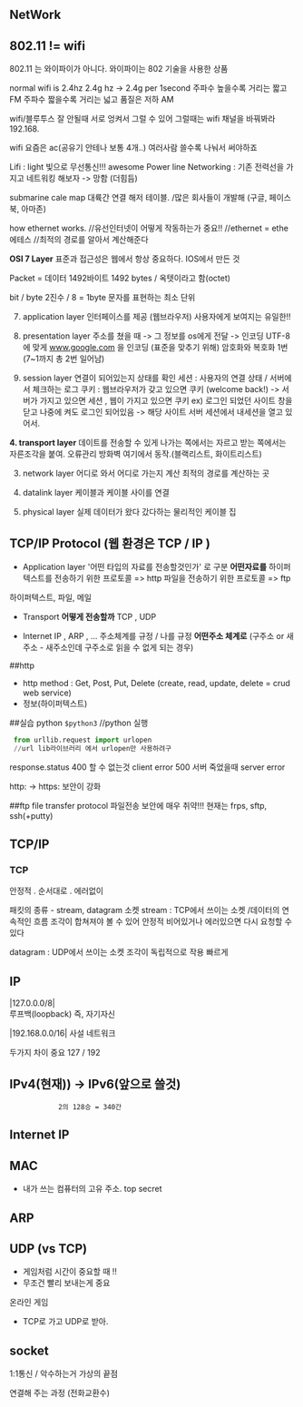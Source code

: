 ## NetWork


## 802.11 != wifi
802.11 는 와이파이가 아니다.
와이파이는 802 기술을 사용한 상품
 
normal wifi is 2.4hz
2.4g hz -> 2.4g per 1second
주파수 높을수록 거리는 짧고 FM
주파수 짧을수록 거리는 넓고 품질은 저하 AM

wifi/블루투스 잘 안될때 서로 엉켜서 그럴 수 있어
그럴때는 wifi 채널을 바꿔봐라 
192.168.

wifi 요즘은 ac(공유기 안테나 보통 4개..)
여러사람 쓸수록 나눠서 써야하죠


Lifi : light 빛으로 무선통신!!! awesome
Power line Networking : 기존 전력선을 가지고 네트워킹 해보자 
    -> 망함 (더힘듬)


submarine cale map
대륙간 연결 해저 테이블. 
/많은 회사들이 개발해 (구글, 페이스북, 아마존)


how ethernet works.
//유선인터넷이 어떻게 작동하는가 중요!!
//ethernet = ethe에테스 
//최적의 경로를 알아서 계산해준다

**OSI 7 Layer**
표준과 접근성은 웹에서 항상 중요하다.
IOS에서 만든 것

Packet = 데이터 1492바이트
1492 bytes / 옥텟이라고 함(octet)

bit / byte
2진수 / 8 = 1byte 문자를 표현하는 최소 단위


7. application layer
인터페이스를 제공 (웹브라우저)
사용자에게 보여지는 유일한!!

6. presentation layer
주소를 쳤을 때 -> 그 정보를 os에게 전달 -> 인코딩
UTF-8 에 맞게 www.google.com 을 인코딩 (표준을 맞추기 위해)
암호화와 복호화 1번 (7~1까지 총 2번 일어남)

5. session layer
연결이 되어있는지 상태를 확인
세션 : 사용자의 연결 상태 / 서버에서 체크하는 로그
쿠키 : 웹브라우저가 갖고 있으면 쿠키 (welcome back!)
-> 서버가 가지고 있으면 세션 , 웹이 가지고 있으면 쿠키
ex) 로그인 되었던 사이트 창을 닫고 나중에 켜도 로그인 되어있음 
    -> 해당 사이트 서버 세션에서 내세션을 열고 있어서.

**4. transport layer**
데이트를 전송할 수 있게 나가는 쪽에서는 자르고 받는 쪽에서는 자른조각을 붙여.
오류관리
방화벽 여기에서 동작.(블랙리스트, 화이트리스트)

3. network layer
어디로 와서 어디로 가는지 계산
최적의 경로를 계산하는 곳

2. datalink layer
케이블과 케이블 사이를 연결

1. physical layer
실제 데이터가 왔다 갔다하는 물리적인 케이블 
집

## TCP/IP Protocol (웹 환경은 TCP / IP )
- Application layer
'어떤 타입의 자료를 전송할것인가' 로 구분  **어떤자료를**
하이퍼텍스트를 전송하기 위한 프로토콜 => http
파일을 전송하기 위한 프로토콜 => ftp
 
 하이퍼텍스트, 파일, 메일

- Transport **어떻게 전송할까**
TCP , UDP 

- Internet
IP , ARP , ...
주소체계를 규정 / 나를 규정  **어떤주소 체계로**
(구주소 or 새주소 - 새주소인데 구주소로 읽을 수 없게 되는 경우)


##http
- http method : Get, Post, Put, Delete (create, read, update, delete = crud web service)
- 정보(하이퍼텍스트)


##실습
python
`$python3` //python 실행

```py
 from urllib.request import urlopen
 //url lib라이브러리 에서 urlopen만 사용하려구
```
response.status
400 할 수 없는것 client error
500 서버 죽었을때 server error

http: -> https: 보안이 강화


##ftp
file transfer protocol 파일전송
보안에 매우 취약!!!
현재는 frps, sftp, ssh(+putty)

## TCP/IP

### TCP
안정적 . 순서대로 . 에러없이

패킷의 종류 - stream, datagram 소켓
stream : TCP에서 쓰이는 소켓 /데이터의 연속적인 흐름
    조각이 합쳐져야 볼 수 있어
    안정적
    비어있거나 에러있으면 다시 요청할 수 있다

datagram : UDP에서 쓰이는 소켓
    조각이 독립적으로 작용
    빠르게

## IP

|127.0.0.0/8|	
    루프백(loopback) 즉, 자기자신

|192.168.0.0/16|
    사설 네트워크

두가지 차이 중요 127 / 192


## IPv4(현재)) -> IPv6(앞으로 쓸것)
                2의 128승 = 340간


## Internet IP



## MAC
- 내가 쓰는 컴퓨터의 고유 주소. top secret

## ARP


## UDP (vs TCP)
- 게임처럼 시간이 중요할 때 !!
- 무조건 빨리 보내는게 중요

온라인 게임
- TCP로 가고 UDP로 받아.


## socket
1:1통신 / 악수하는거 
가상의 끝점 

연결해 주는 과정 (전화교환수)